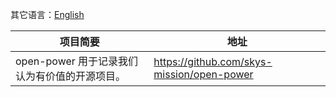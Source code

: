 其它语言：[English](README.md)

| 项目简要                         | 地址                                         |
|------------------------------|--------------------------------------------|
| open-power 用于记录我们认为有价值的开源项目。 | https://github.com/skys-mission/open-power | 